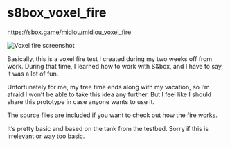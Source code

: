 # s8box_voxel_fire

https://sbox.game/midlou/midlou_voxel_fire

![Voxel fire screenshot](https://i.imgur.com/eKOLd4o.jpeg)

Basically, this is a voxel fire test I created during my two weeks off from work. During that time, I learned how to work with S&box, and I have to say, it was a lot of fun. 

Unfortunately for me, my free time ends along with my vacation, so I’m afraid I won’t be able to take this idea any further. But I feel like I should share this prototype in case anyone wants to use it. 

The source files are included if you want to check out how the fire works. 

It’s pretty basic and based on the tank from the testbed. Sorry if this is irrelevant or way too basic. 

